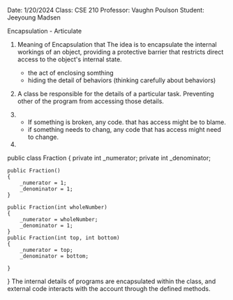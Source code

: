 Date: 1/20/2024
Class: CSE 210
Professor: Vaughn Poulson
Student: Jeeyoung Madsen

Encapsulation - Articulate

1. Meaning of Encapsulation that The idea is to encapsulate the internal workings of an object,
    providing a protective barrier that restricts direct access to the object's internal state.
    * the act of enclosing somthing
    * hiding the detail of behaviors
        (thinking carefully about behaviors)

2. A class be responsible for the details of a particular task.
    Preventing other of the program from accessing those details.

3. * If something is broken, any code. that has access might be to blame.
    * if something needs to chang, any code that has access might need to change.

4. 
public class Fraction
{
    private int _numerator;
    private int _denominator;


    public Fraction()
    {
        _numerator = 1;
        _denominator = 1;
    }
    
    public Fraction(int wholeNumber)
    {
        _numerator = wholeNumber;
        _denominator = 1;
    }
    public Fraction(int top, int bottom)
    {
        _numerator = top;
        _denominator = bottom;

    }
}
The internal details of programs are encapsulated within the class, 
and external code interacts with the account through the defined methods.



